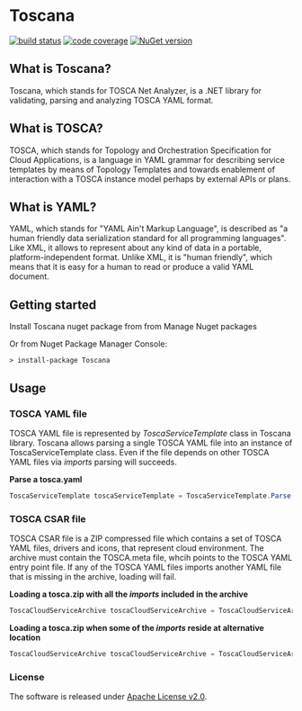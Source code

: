 # Toscana

[![build status](http://teamcity.codebetter.com/app/rest/builds/buildType:id:Toscana/statusIcon)](http://teamcity.codebetter.com/viewType.html?buildTypeId=Toscana&guest=1) [![code coverage](https://img.shields.io/teamcity/coverage/Toscana.svg)](http://teamcity.codebetter.com/viewType.html?buildTypeId=Toscana&guest=1) [![NuGet version](https://badge.fury.io/nu/Toscana.svg)](https://badge.fury.io/nu/Toscana) 


## What is Toscana?
Toscana, which stands for TOSCA Net Analyzer, is a .NET library for validating, parsing and analyzing TOSCA YAML format.


## What is TOSCA?
TOSCA, which stands for Topology and Orchestration Specification for Cloud Applications, 
is a language in YAML grammar for describing service templates by means of Topology Templates and towards enablement 
of interaction with a TOSCA instance model perhaps by external APIs or plans.  

## What is YAML?
YAML, which stands for "YAML Ain't Markup Language", is described as "a human friendly data serialization 
standard for all programming languages". Like XML, it allows to represent about any kind of data in a portable, 
platform-independent format. Unlike XML, it is "human friendly", which means that it is easy for a human to read 
or produce a valid YAML document.

## Getting started
Install Toscana nuget package from from Manage Nuget packages

Or from Nuget Package Manager Console: 

```Batch
> install-package Toscana
```

## Usage

### TOSCA YAML file

TOSCA YAML file is represented by _ToscaServiceTemplate_ class in Toscana library. 
Toscana allows parsing a single TOSCA YAML file into an instance of ToscaServiceTemplate class. 
Even if the file depends on other TOSCA YAML files via _imports_ parsing will succeeds.

**Parse a tosca.yaml**
```C#
ToscaServiceTemplate toscaServiceTemplate = ToscaServiceTemplate.Parse("tosca.yaml");
```

### TOSCA CSAR file

TOSCA CSAR file is a ZIP compressed file which contains a set of TOSCA YAML files, drivers and icons, that represent cloud environment.
The archive must contain the TOSCA.meta file, whcih points to the TOSCA YAML entry point file. If any of the TOSCA YAML files 
imports another YAML file that is missing in the archive, loading will fail.

**Loading a tosca.zip with all the _imports_ included in the archive**

```C#
ToscaCloudServiceArchive toscaCloudServiceArchive = ToscaCloudServiceArchive.Load("tosca.zip");
```

**Loading a tosca.zip when some of the _imports_ reside at alternative location**

```C#
ToscaCloudServiceArchive toscaCloudServiceArchive = ToscaCloudServiceArchive.Load("tosca.zip", @"C:\tosca_imports\");
```

### License
The software is released under [Apache License v2.0](LICENSE). 
